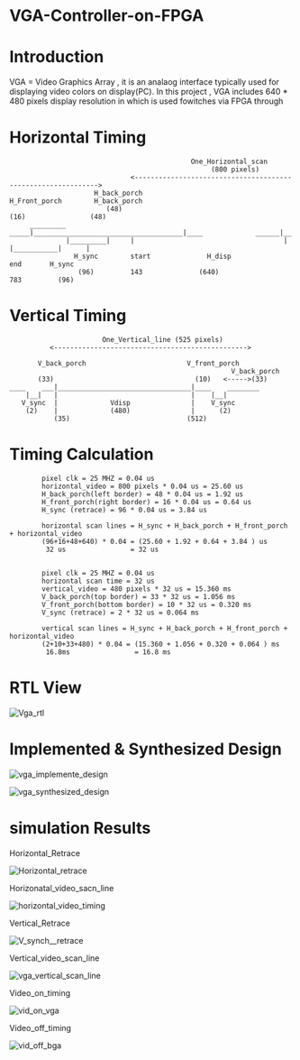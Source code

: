 # VGA-Controller-on-FPGA
 # Introduction
  VGA = Video Graphics Array , it is an analaog interface typically used for displaying video colors on display(PC). In this project , VGA includes 640 * 480 pixels    display resolution in which is used fowitches via FPGA through













              
  # Horizontal Timing
                                                 One_Horizontal_scan 
                                                      (800 pixels)
                                  <------------------------------------------------------------->
                         H_back_porch                                H_Front_porch        H_back_porch  
                            (48)                                        (16)                (48)        
         _________           _____|_____________________________________|____             ______|__
                  |_________|     |                                     |    |___________|      |
                    H_sync        start              H_disp             end       H_sync
                     (96)         143              (640)                783         (96)
                    
 
 
 
 
 
 # Vertical Timing
       
                           One_Vertical_line (525 pixels)
              <------------------------------------------------> 
          
           V_back_porch                         V_front_porch
                                                           V_back_porch
           (33)                                   (10)   <----->(33)
    ____    ___|_________________________________|____    ________
        |__|   |                                 |    |__|  
       V_sync  |             Vdisp               |    V_sync
        (2)    |             (480)               |      (2)
               (35)                             (512)


 
 # Timing Calculation
            pixel clk = 25 MHZ = 0.04 us 
            horizontal_video = 800 pixels * 0.04 us = 25.60 us
            H_back_porch(left border) = 48 * 0.04 us = 1.92 us 
            H_front_porch(right border) = 16 * 0.04 us = 0.64 us 
            H_sync (retrace) = 96 * 0.04 us = 3.84 us
            
            horizontal scan lines = H_sync + H_back_porch + H_front_porch + horizontal_video 
            (96+16+48+640) * 0.04 = (25.60 + 1.92 + 0.64 + 3.84 ) us
             32 us                = 32 us 
             
             
            pixel clk = 25 MHZ = 0.04 us 
            horizontal scan time = 32 us
            vertical_video = 480 pixels * 32 us = 15.360 ms
            V_back_porch(top border) = 33 * 32 us = 1.056 ms 
            V_front_porch(bottom border) = 10 * 32 us = 0.320 ms 
            V_sync (retrace) = 2 * 32 us = 0.064 ms
            
            vertical scan lines = H_sync + H_back_porch + H_front_porch + horizontal_video 
            (2+10+33+480) * 0.04 = (15.360 + 1.056 + 0.320 + 0.064 ) ms
             16.8ms                = 16.8 ms 

# RTL View
![Vga_rtl](https://user-images.githubusercontent.com/98607828/182015111-c091a7c7-4b76-4d77-b091-10e9bf0f2f70.jpg)



# Implemented & Synthesized Design

![vga_implemente_design](https://user-images.githubusercontent.com/98607828/182015129-5f48db8c-ecec-4b2f-a066-1569078c6910.jpg)

![vga_synthesized_design](https://user-images.githubusercontent.com/98607828/182015148-93909d09-e665-465a-afb8-df3ebed86fac.jpg)




# simulation Results

   Horizontal_Retrace
   
![Horizontal_retrace](https://user-images.githubusercontent.com/98607828/182015172-ccd5f825-44eb-44c2-84fb-15962b8a5626.jpg)

   Horizonatal_video_sacn_line
   
![horizontal_video_timing](https://user-images.githubusercontent.com/98607828/182015207-e7c37acb-30f7-447e-93bc-faeab56514fd.jpg)


 Vertical_Retrace
 
 ![V_synch__retrace](https://user-images.githubusercontent.com/98607828/182015218-49e95800-bbfa-477c-840f-70f216afcb8a.jpg)
 
 
 Vertical_video_scan_line
 
 ![vga_vertical_scan_line](https://user-images.githubusercontent.com/98607828/182015233-4d1d44db-b586-461c-9c53-67bf588bc025.jpg)

 
 Video_on_timing
 
  ![vid_on_vga](https://user-images.githubusercontent.com/98607828/182015266-fbc6578d-6e25-4973-b925-b985c9a09b65.jpg)

 Video_off_timing
 
![vid_off_bga](https://user-images.githubusercontent.com/98607828/182015274-1c324158-206f-4d0e-804d-cda7271edee9.jpg)



